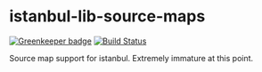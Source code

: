 istanbul-lib-source-maps
========================

[![Greenkeeper badge](https://badges.greenkeeper.io/istanbuljs/istanbul-lib-source-maps.svg)](https://greenkeeper.io/)
[![Build Status](https://travis-ci.org/istanbuljs/istanbul-lib-source-maps.svg)](https://travis-ci.org/istanbuljs/istanbul-lib-source-maps)

Source map support for istanbul. Extremely immature at this point.
